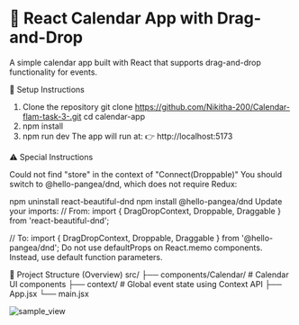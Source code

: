 # 📅 React Calendar App with Drag-and-Drop

A simple calendar app built with React that supports drag-and-drop functionality for events.



 🔧 Setup Instructions

1. Clone the repository
git clone https://github.com/Nikitha-200/Calendar-flam-task-3-.git
cd calendar-app
2. npm install
3. npm run dev
The app will run at:
👉 http://localhost:5173

⚠️ Special Instructions

Could not find "store" in the context of "Connect(Droppable)"
You should switch to @hello-pangea/dnd, which does not require Redux:

npm uninstall react-beautiful-dnd
npm install @hello-pangea/dnd
Update your imports:
// From:
import { DragDropContext, Droppable, Draggable } from 'react-beautiful-dnd';

// To:
import { DragDropContext, Droppable, Draggable } from '@hello-pangea/dnd';
Do not use defaultProps on React.memo components. Instead, use default function parameters.

📁 Project Structure (Overview)
src/
├── components/Calendar/      # Calendar UI components
├── context/                  # Global event state using Context API
├── App.jsx
└── main.jsx



![sample_view](https://github.com/user-attachments/assets/9624f003-899f-4c40-9e50-5bba929131cc)





